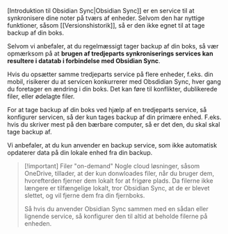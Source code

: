 [Introduktion til Obsidian Sync|Obsidian Sync]] er en service til at synkronisere dine noter på tværs af enheder. Selvom den har nyttige funktioner, såsom [[Versionshistorik]], så er den ikke egnet til at tage backup af din boks.

Selvom vi anbefaler, at du regelmæssigt tager backup af din boks, så vær opmærksom på at **brugen af tredjeparts synkroniserings services kan resultere i datatab i forbindelse med Obsidian Sync**.

Hvis du opsætter samme tredjeparts service på flere enheder, f.eks. din mobil, risikerer du at servicen konkurrerer med Obsdidian Sync, hver gang du foretager en ændring i din boks. Det kan føre til konflikter, dublikerede filer, eller ødelagte filer.

For at tage backup af din boks ved hjælp af en tredjeparts service, så konfigurer servicen, så der kun tages backup af din primære enhed. F.eks. hvis du skriver mest på den bærbare computer, så er det den, du skal skal tage backup af.

Vi anbefaler, at du kun anvender en backup service, som ikke automatisk opdaterer data på din lokale enhed fra din backup.

> [!important] Filer "on-demand"
> Nogle cloud løsninger, såsom OneDrive, tillader, at der kun donwloades filer, når du bruger dem, hvorefterden fjerner dem lokalt for at frigøre plads. Da filerne ikke længere er tilfængelige lokalt, tror Obsidian Sync, at de er blevet slettet, og vil fjerne dem fra din fjernboks.
> 
> Så hvis du anvender Obsidian Sync sammen med en sådan eller lignende service, så konfigurer den til altid at beholde filerne på enheden.
